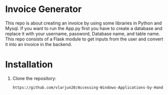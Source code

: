 # Invoice Generator
This repo is about creating an invoice by using some libraries in Python and Mysql. If you want to run the App.py first you have to create a database and replace it with your username, password, Database name, and table name. This repo consists of a Flask module to get inputs from the user and convert it into an invoice in the backend. 

# Installation
1. Clone the repository:
   ```bash
   https://github.com/vlarjun20/Accessing-Windows-Applications-by-Hand-gesture-using-Google-s-hand-gesture-recognizer.git
